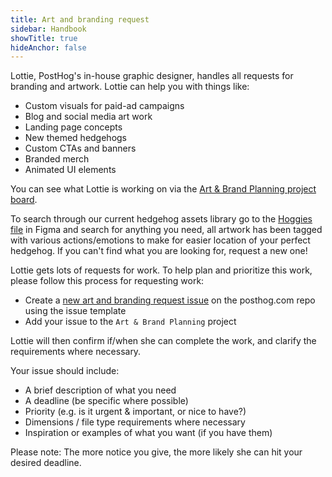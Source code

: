 ```yaml
---
title: Art and branding request
sidebar: Handbook
showTitle: true
hideAnchor: false
---
```


Lottie, PostHog's in-house graphic designer, handles all requests for branding and artwork. Lottie can help you with things like:

- Custom visuals for paid-ad campaigns
- Blog and social media art work
- Landing page concepts
- New themed hedgehogs
- Custom CTAs and banners
- Branded merch 
- Animated UI elements

You can see what Lottie is working on via the [Art & Brand Planning project board](https://github.com/orgs/PostHog/projects/65/views/2).

To search through our current hedgehog assets library go to the [Hoggies file](https://www.figma.com/file/I0VKEEjbkKUDSVzFus2Lpu/Hoggies?type=design&node-id=0%3A1&mode=design&t=kquJnyBOtmHTYUvv-1) in Figma and search for anything you need, all artwork has been tagged with various actions/emotions to make for easier location of your perfect hedgehog. If you can't find what you are looking for, request a new one!

Lottie gets lots of requests for work. To help plan and prioritize this work, please follow this process for requesting work:

- Create a [new art and branding request issue](https://github.com/PostHog/posthog.com/issues/new/choose) on the posthog.com repo using the issue template
- Add your issue to the `Art & Brand Planning` project

Lottie will then confirm if/when she can complete the work, and clarify the requirements where necessary.

Your issue should include:

- A brief description of what you need
- A deadline (be specific where possible)
- Priority (e.g. is it urgent & important, or nice to have?)
- Dimensions / file type requirements where necessary
- Inspiration or examples of what you want (if you have them)

Please note: The more notice you give, the more likely she can hit your desired deadline.
